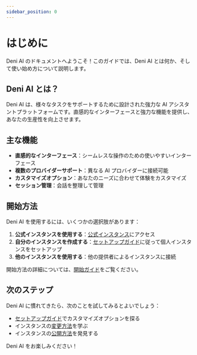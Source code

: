 ```yaml
---
sidebar_position: 0
---
```


# はじめに

Deni AI のドキュメントへようこそ！このガイドでは、Deni AI とは何か、そして使い始め方について説明します。

## Deni AI とは？

Deni AI は、様々なタスクをサポートするために設計された強力な AI アシスタントプラットフォームです。直感的なインターフェースと強力な機能を提供し、あなたの生産性を向上させます。

## 主な機能

- **直感的なインターフェース**：シームレスな操作のための使いやすいインターフェース
- **複数のプロバイダーサポート**：異なる AI プロバイダーに接続可能
- **カスタマイズオプション**：あなたのニーズに合わせて体験をカスタマイズ
- **セッション管理**：会話を整理して管理

## 開始方法

Deni AI を使用するには、いくつかの選択肢があります：

1. **公式インスタンスを使用する**：[公式インスタンス](https://deni-ai.vercel.app/)にアクセス
2. **自分のインスタンスを作成する**：[セットアップガイド](/docs/setup-guide/create-a-instance)に従って個人インスタンスをセットアップ
3. **他のインスタンスを使用する**：他の提供者によるインスタンスに接続

開始方法の詳細については、[開始ガイド](/docs/getting-started)をご覧ください。

## 次のステップ

Deni AI に慣れてきたら、次のことを試してみるとよいでしょう：

- [セットアップガイド](/docs/setup-guide)でカスタマイズオプションを探る
- インスタンスの[変更方法](/docs/setup-guide/modification)を学ぶ
- インスタンスの[公開方法](/docs/setup-guide/publish)を発見する

Deni AI をお楽しみください！